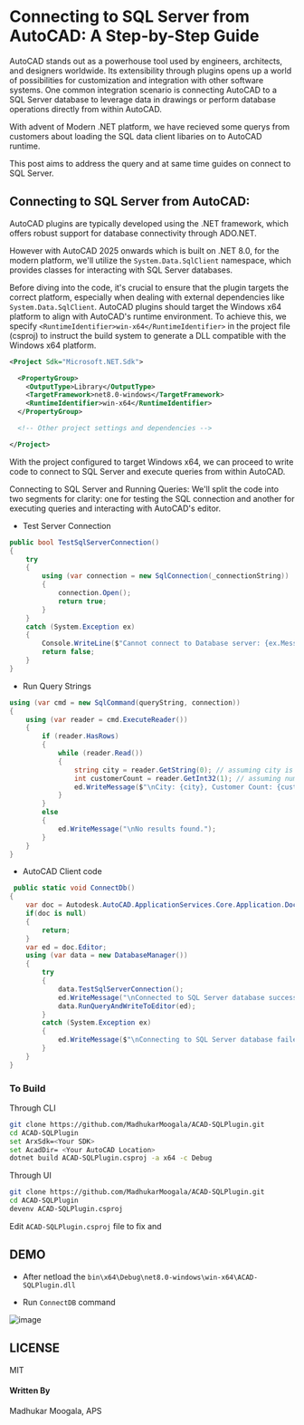 # Connecting to SQL Server from AutoCAD: A Step-by-Step Guide

AutoCAD stands out as a powerhouse tool used by engineers, architects, and designers worldwide. Its extensibility through plugins opens up a world of possibilities for customization and integration with other software systems. One common integration scenario is connecting AutoCAD to a SQL Server database to leverage data in drawings or perform database operations directly from within AutoCAD.

With advent of Modern .NET platform, we have recieved some querys from customers about loading the SQL data client libaries on to AutoCAD runtime.

This post aims to address the query and at same time guides on connect to SQL Server.

## Connecting to SQL Server from AutoCAD:

AutoCAD plugins are typically developed using the .NET framework, which offers robust support for database connectivity through ADO.NET. 

However with AutoCAD 2025 onwards which is built on .NET 8.0, for the modern platform, we'll utilize the `System.Data.SqlClient` namespace, which provides classes for interacting with SQL Server databases.

Before diving into the code, it's crucial to ensure that the plugin targets the correct platform, especially when dealing with external dependencies like `System.Data.SqlClient`. AutoCAD plugins should target the Windows x64 platform to align with AutoCAD's runtime environment. To achieve this, we specify `<RuntimeIdentifier>win-x64</RuntimeIdentifier>` in the project file (csproj) to instruct the build system to generate a DLL compatible with the Windows x64 platform.

```xml
<Project Sdk="Microsoft.NET.Sdk">

  <PropertyGroup>
    <OutputType>Library</OutputType>
    <TargetFramework>net8.0-windows</TargetFramework>
    <RuntimeIdentifier>win-x64</RuntimeIdentifier>
  </PropertyGroup>

  <!-- Other project settings and dependencies -->

</Project>
```

With the project configured to target Windows x64, we can proceed to write code to connect to SQL Server and execute queries from within AutoCAD.

Connecting to SQL Server and Running Queries:
We'll split the code into two segments for clarity: one for testing the SQL connection and another for executing queries and interacting with AutoCAD's editor.

- Test Server Connection

```csharp
public bool TestSqlServerConnection()
{
    try
    {
        using (var connection = new SqlConnection(_connectionString))
        {
            connection.Open();
            return true;
        }
    }
    catch (System.Exception ex)
    {
        Console.WriteLine($"Cannot connect to Database server: {ex.Message}");
        return false;
    }
}
```

- Run Query Strings

```csharp
using (var cmd = new SqlCommand(queryString, connection))
{
    using (var reader = cmd.ExecuteReader())
    {
        if (reader.HasRows)
        {
            while (reader.Read())
            {
                string city = reader.GetString(0); // assuming city is the first column (index 0)
                int customerCount = reader.GetInt32(1); // assuming number of customers is the second column (index 1)
                ed.WriteMessage($"\nCity: {city}, Customer Count: {customerCount}");
            }
        }
        else
        {
            ed.WriteMessage("\nNo results found.");
        }
    }
}
```

- AutoCAD Client code

```csharp
 public static void ConnectDb()
{
    var doc = Autodesk.AutoCAD.ApplicationServices.Core.Application.DocumentManager.MdiActiveDocument;
    if(doc is null)
    {
        return;
    }   
    var ed = doc.Editor;
    using (var data = new DatabaseManager())
    {
        try
        {
            data.TestSqlServerConnection();
            ed.WriteMessage("\nConnected to SQL Server database successfully!");
            data.RunQueryAndWriteToEditor(ed);
        }
        catch (System.Exception ex)
        {
            ed.WriteMessage($"\nConnecting to SQL Server database failed!\n{ex.Message}");
        }
    }
}
```

### To Build

Through CLI

```bash
git clone https://github.com/MadhukarMoogala/ACAD-SQLPlugin.git
cd ACAD-SQLPlugin
set ArxSdk=<Your SDK>
set AcadDir= <Your AutoCAD Location>
dotnet build ACAD-SQLPlugin.csproj -a x64 -c Debug
```

Through UI

```bash
git clone https://github.com/MadhukarMoogala/ACAD-SQLPlugin.git
cd ACAD-SQLPlugin
devenv ACAD-SQLPlugin.csproj
```

Edit `ACAD-SQLPlugin.csproj` file to fix <AcadDir> and <ArxSdk>

## 

## DEMO

- After netload the `bin\x64\Debug\net8.0-windows\win-x64\ACAD-SQLPlugin.dll`

- Run `ConnectDB` command

![image](https://github.com/MadhukarMoogala/ACAD-SQLPlugin/assets/6602398/2a369d07-14ee-49a1-8030-8a3fa20845fc)


## LICENSE

MIT

#### Written By

Madhukar Moogala, APS
